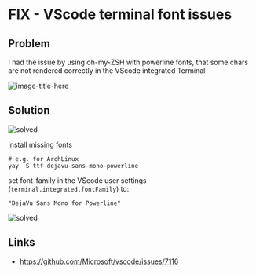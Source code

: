 # FIX - VScode terminal font issues


## Problem
I had the issue by using oh-my-ZSH with powerline fonts, that some chars are not rendered correctly in the VScode integrated Terminal

![image-title-here](/blog/assets/images/2019-03-06_11-01-33_01.png)




## Solution
<!--more-->
![solved](/blog/assets/images/2019-03-06_11-01-53_01.png)

install missing fonts
```
# e.g. for ArchLinux
yay -S ttf-dejavu-sans-mono-powerline
```

set font-family in the VScode user settings (`terminal.integrated.fontFamily`) to:
```
"DejaVu Sans Mono for Powerline"
```
![solved](/blog/assets/images/2019-03-06_11-01-53.png)



## Links

* https://github.com/Microsoft/vscode/issues/7116


